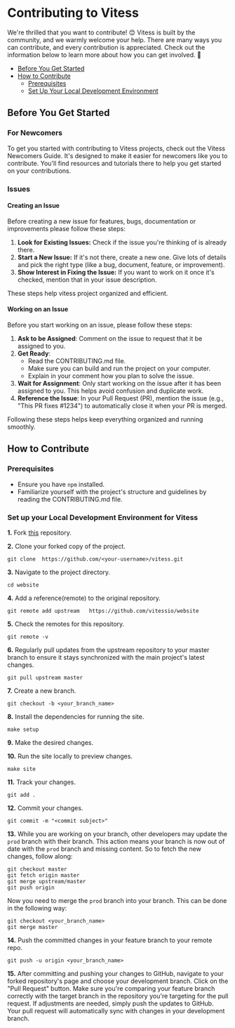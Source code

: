 # Contributing to Vitess

We're thrilled that you want to contribute! 😊 Vitess is built by the community, and we warmly welcome your help. There are many ways you can contribute, and every contribution is appreciated. Check out the information below to learn more about how you can get involved. 🚀

- [Before You Get Started](#before-you-get-started)
- [How to Contribute](#how-to-contribute)
  - [Prerequisites](#prerequisites)
  - [Set Up Your Local Development Environment](#set-up-your-local-development-environment)


## Before You Get Started

### For Newcomers


To get you started with contributing to Vitess projects, check out the Vitess Newcomers Guide. It's designed to make it easier for newcomers like you to contribute. You'll find resources and tutorials there to help you get started on your contributions.

### Issues

#### Creating an Issue

Before creating a new issue for features, bugs, documentation or improvements please follow these steps:


1. **Look for Existing Issues:** Check if the issue you're thinking of is already there.
2. **Start a New Issue:** If it's not there, create a new one. Give lots of details and pick the right type (like a bug, document, feature, or improvement).
3. **Show Interest in Fixing the Issue:** If you want to work on it once it's checked, mention that in your issue description.

These steps help vitess project organized and efficient.

#### Working on an Issue

Before you start working on an issue, please follow these steps:

1. **Ask to be Assigned**: Comment on the issue to request that it be assigned to you.
2. **Get Ready**:
   - Read the CONTRIBUTING.md file.
   - Make sure you can build and run the project on your computer.
   - Explain in your comment how you plan to solve the issue.
3. **Wait for Assignment**: Only start working on the issue after it has been assigned to you. This helps avoid confusion and duplicate work.
4. **Reference the Issue**: In your Pull Request (PR), mention the issue (e.g., "This PR fixes #1234") to automatically close it when your PR is merged.

Following these steps helps keep everything organized and running smoothly.

## How to Contribute

### Prerequisites

- Ensure you have `npm` installed.
- Familiarize yourself with the project's structure and guidelines by reading the CONTRIBUTING.md file.



### Set up your Local Development Environment for Vitess

**1.** Fork [this](https://github.com/vitessio/website) repository.

**2.** Clone your forked copy of the project.

```
git clone  https://github.com/<your-username>/vitess.git
```

**3.** Navigate to the project directory.

```
cd website
```

**4.** Add a reference(remote) to the original repository.

```
git remote add upstream   https://github.com/vitessio/website
```

**5.** Check the remotes for this repository.

```
git remote -v
```

**6.** Regularly pull updates from the upstream repository to your master branch to ensure it stays synchronized with the main project's latest changes.




```
git pull upstream master
```

**7.** Create a new branch.

```
git checkout -b <your_branch_name>
```

**8.** Install the dependencies for running the site.

```
make setup
```

**9.** Make the desired changes.

**10.** Run the site locally to preview changes.

```
make site
```


**11.** Track your changes.

```
git add .
```

**12.** Commit your changes. 

```
git commit -m "<commit subject>"
```



**13.** While you are working on your branch, other developers may update the `prod` branch with their branch. This action means your branch is now out of date with the `prod` branch and missing content. So to fetch the new changes, follow along:

```
git checkout master
git fetch origin master
git merge upstream/master
git push origin
```

Now you need to merge the `prod` branch into your branch. This can be done in the following way:

```
git checkout <your_branch_name>
git merge master
```

**14.** Push the committed changes in your feature branch to your remote repo.

```
git push -u origin <your_branch_name>

```
**15.** After committing and pushing your changes to GitHub, navigate to your forked repository's page and choose your development branch. Click on the "Pull Request" button. Make sure you're comparing your feature branch correctly with the target branch in the repository you're targeting for the pull request. If adjustments are needed, simply push the updates to GitHub. Your pull request will automatically sync with changes in your development branch.  